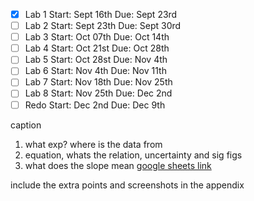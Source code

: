 - [x] Lab 1
      Start: Sept 16th
      Due: Sept 23rd
- [ ] Lab 2
      Start: Sept 23th
      Due: Sept 30rd
- [ ] Lab 3
      Start: Oct 07th
      Due: Oct 14th
- [ ] Lab 4
      Start: Oct 21st
      Due: Oct 28th
- [ ] Lab 5
      Start: Oct 28st
      Due: Nov 4th
- [ ] Lab 6
      Start: Nov 4th
      Due: Nov 11th
- [ ] Lab 7
      Start: Nov 18th
      Due: Nov 25th
- [ ] Lab 8
      Start: Nov 25th
      Due: Dec 2nd
- [ ] Redo
      Start: Dec 2nd
      Due: Dec 9th

caption 

1. what exp? where is the data from
2. equation, whats the relation, uncertainty and sig figs
3. what does the slope mean
[google sheets link](https://docs.google.com/spreadsheets/d/10VGBTkfchgefRVJmb9yRvlyUhM8z4_B3K2zRj_oCVC4/edit?gid=0#gid=0)


include the extra points and screenshots in the appendix

